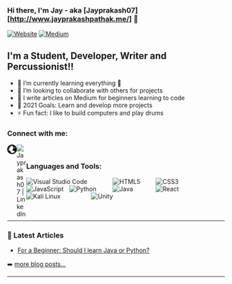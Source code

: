 ### Hi there, I'm Jay - aka [Jayprakash07][http://www.jayprakashpathak.me/] 👋

[![Website](https://img.shields.io/website?color=light&label=jayprakashpathak.me&style=for-the-badge&up_color=green&up_message=up&url=https%3A%2F%2Fimg.shields.io%2Fwebsite%2Fhttp%2Fjayprakashpathak.me)](http://www.jayprakashpathak.me/)
[![Medium](https://img.shields.io/badge/Medium-12100E?style=for-the-badge&logo=medium&logoColor=white)](https://medium.com/@jayprakashpathak07)


## I'm a Student, Developer, Writer and Percussionist!!

- 🌱 I’m currently learning everything 🤣
- 👯 I’m looking to collaborate with others for projects
- 📝 I write articles on Medium for beginners learning to code
- 🥅 2021 Goals: Learn and develop more projects
- ⚡ Fun fact: I like to build computers and play drums

### Connect with me:

[<img align="left" alt="http://www.jayprakashpathak.me/" width="22px" src="https://raw.githubusercontent.com/iconic/open-iconic/master/svg/globe.svg" />][website]
[<img align="left" alt="Jayprakash07 | LinkedIn" width="22px" src="https://cdn.jsdelivr.net/npm/simple-icons@v3/icons/linkedin.svg" />][linkedin]

<br />

### Languages and Tools:

<img align="left" alt="Visual Studio Code" width="200px" src="https://img.shields.io/badge/Visual_Studio_Code-0078D4?style=for-the-badge&logo=visual%20studio%20code&logoColor=white" />
<img align="left" alt="HTML5" width="100px" src="https://img.shields.io/badge/HTML5-E34F26?style=for-the-badge&logo=html5&logoColor=white" />
<img align="left" alt="CSS3" width="100px" src="https://img.shields.io/badge/CSS3-1572B6?style=for-the-badge&logo=css3&logoColor=white" />
<img align="left" alt="JavaScript" width="100px" src="https://img.shields.io/badge/JavaScript-F7DF1E?style=for-the-badge&logo=javascript&logoColor=black" />
<img align="left" alt="Python" width="100px" src="https://img.shields.io/badge/Python-14354C?style=for-the-badge&logo=python&logoColor=white">
<img align="left" alt="Java" width="100px" src="https://img.shields.io/badge/Java-ED8B00?style=for-the-badge&logo=java&logoColor=white">
<img align="left" alt="React" width="100px" src="https://img.shields.io/badge/React-20232A?style=for-the-badge&logo=react&logoColor=61DAFB" />
<img align="left" alt="Kali Linux" width="150px" src="https://img.shields.io/badge/Kali_Linux-557C94?style=for-the-badge&logo=kali-linux&logoColor=white">
<img align="left" alt="Unity" width="100px" src="https://img.shields.io/badge/Unity-100000?style=for-the-badge&logo=unity&logoColor=white">


<br />
<br />
<br />
<br />
<br />


---

### 📝 Latest Articles

<!-- BLOG-POST-LIST:START -->
- [For a Beginner: Should I learn Java or Python?](https://medium.datadriveninvestor.com/for-a-beginner-should-i-learn-c-or-python-186f200723b5)
<!-- BLOG-POST-LIST:END -->

➡️ [more blog posts...](https://medium.com/@jayprakashpathak07)

---

[website]: https://jayprakashpathak.me
[linkedin]: https://www.linkedin.com/feed/





